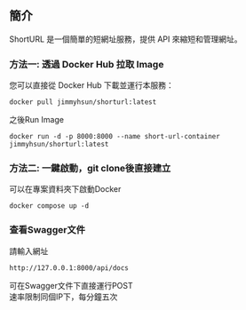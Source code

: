 ##  簡介
ShortURL 是一個簡單的短網址服務，提供 API 來縮短和管理網址。

### 方法一: 透過 Docker Hub 拉取 Image
您可以直接從 Docker Hub 下載並運行本服務：

```
docker pull jimmyhsun/shorturl:latest
```
之後Run Image
```
docker run -d -p 8000:8000 --name short-url-container jimmyhsun/shorturl:latest
```
### 方法二: 一鍵啟動，git clone後直接建立
可以在專案資料夾下啟動Docker

```
docker compose up -d
```

### 查看Swagger文件
請輸入網址
```
http://127.0.0.1:8000/api/docs
```
可在Swagger文件下直接運行POST    
速率限制同個IP下，每分鐘五次